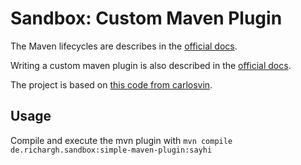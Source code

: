 # Sandbox: Custom Maven Plugin

The Maven lifecycles are describes in the [official docs](https://maven.apache.org/guides/introduction/introduction-to-the-lifecycle.html).

Writing a custom maven plugin is also described in the [official docs](http://maven.apache.org/guides/plugin/guide-java-plugin-development.html).  

The project is based on [this code from carlosvin](https://github.com/carlosvin/blog-maven-plugin).

## Usage

Compile and execute the mvn plugin with `mvn compile de.richargh.sandbox:simple-maven-plugin:sayhi`